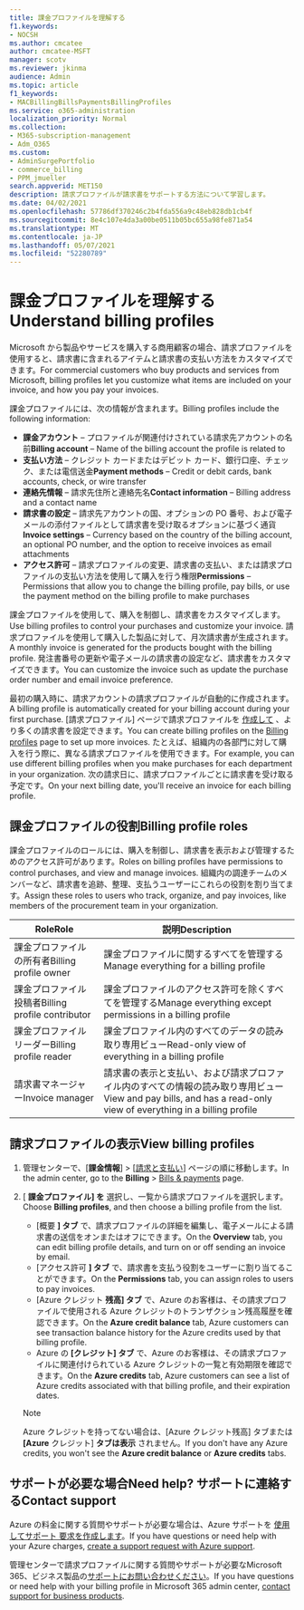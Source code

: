 ```yaml
---
title: 課金プロファイルを理解する
f1.keywords:
- NOCSH
ms.author: cmcatee
author: cmcatee-MSFT
manager: scotv
ms.reviewer: jkinma
audience: Admin
ms.topic: article
f1_keywords:
- MACBillingBillsPaymentsBillingProfiles
ms.service: o365-administration
localization_priority: Normal
ms.collection:
- M365-subscription-management
- Adm_O365
ms.custom:
- AdminSurgePortfolio
- commerce_billing
- PPM_jmueller
search.appverid: MET150
description: 請求プロファイルが請求書をサポートする方法について学習します。
ms.date: 04/02/2021
ms.openlocfilehash: 57786df370246c2b4fda556a9c48eb828db1cb4f
ms.sourcegitcommit: 8e4c107e4da3a00be0511b05bc655a98fe871a54
ms.translationtype: MT
ms.contentlocale: ja-JP
ms.lasthandoff: 05/07/2021
ms.locfileid: "52280789"
---
```

# <a name="understand-billing-profiles"></a><span data-ttu-id="51342-103">課金プロファイルを理解する</span><span class="sxs-lookup"><span data-stu-id="51342-103">Understand billing profiles</span></span>

<span data-ttu-id="51342-104">Microsoft から製品やサービスを購入する商用顧客の場合、請求プロファイルを使用すると、請求書に含まれるアイテムと請求書の支払い方法をカスタマイズできます。</span><span class="sxs-lookup"><span data-stu-id="51342-104">For commercial customers who buy products and services from Microsoft, billing profiles let you customize what items are included on your invoice, and how you pay your invoices.</span></span>

<span data-ttu-id="51342-105">課金プロファイルには、次の情報が含まれます。</span><span class="sxs-lookup"><span data-stu-id="51342-105">Billing profiles include the following information:</span></span>

- <span data-ttu-id="51342-106">**課金アカウント** &ndash; プロファイルが関連付けされている請求先アカウントの名前</span><span class="sxs-lookup"><span data-stu-id="51342-106">**Billing account** &ndash; Name of the billing account the profile is related to</span></span>
- <span data-ttu-id="51342-107">**支払い方法** &ndash; クレジット カードまたはデビット カード、銀行口座、チェック、または電信送金</span><span class="sxs-lookup"><span data-stu-id="51342-107">**Payment methods** &ndash; Credit or debit cards, bank accounts, check, or wire transfer</span></span>
- <span data-ttu-id="51342-108">**連絡先情報** &ndash; 請求先住所と連絡先名</span><span class="sxs-lookup"><span data-stu-id="51342-108">**Contact information** &ndash; Billing address and a contact name</span></span>
- <span data-ttu-id="51342-109">**請求書の設定** &ndash; 請求先アカウントの国、オプションの PO 番号、および電子メールの添付ファイルとして請求書を受け取るオプションに基づく通貨</span><span class="sxs-lookup"><span data-stu-id="51342-109">**Invoice settings** &ndash; Currency based on the country of the billing account, an optional PO number, and the option to receive invoices as email attachments</span></span>
- <span data-ttu-id="51342-110">**アクセス許可** &ndash; 請求プロファイルの変更、請求書の支払い、または請求プロファイルの支払い方法を使用して購入を行う権限</span><span class="sxs-lookup"><span data-stu-id="51342-110">**Permissions** &ndash; Permissions that allow you to change the billing profile, pay bills, or use the payment method on the billing profile to make purchases</span></span>

<span data-ttu-id="51342-111">課金プロファイルを使用して、購入を制御し、請求書をカスタマイズします。</span><span class="sxs-lookup"><span data-stu-id="51342-111">Use billing profiles to control your purchases and customize your invoice.</span></span> <span data-ttu-id="51342-112">請求プロファイルを使用して購入した製品に対して、月次請求書が生成されます。</span><span class="sxs-lookup"><span data-stu-id="51342-112">A monthly invoice is generated for the products bought with the billing profile.</span></span> <span data-ttu-id="51342-113">発注書番号の更新や電子メールの請求書の設定など、請求書をカスタマイズできます。</span><span class="sxs-lookup"><span data-stu-id="51342-113">You can customize the invoice such as update the purchase order number and email invoice preference.</span></span>

<span data-ttu-id="51342-114">最初の購入時に、請求アカウントの請求プロファイルが自動的に作成されます。</span><span class="sxs-lookup"><span data-stu-id="51342-114">A billing profile is automatically created for your billing account during your first purchase.</span></span> <span data-ttu-id="51342-115">[請求プロファイル] ページで請求プロファイルを <a href="https://go.microsoft.com/fwlink/p/?linkid=2103629" target="_blank">作成して</a> 、より多くの請求書を設定できます。</span><span class="sxs-lookup"><span data-stu-id="51342-115">You can create billing profiles on the <a href="https://go.microsoft.com/fwlink/p/?linkid=2103629" target="_blank">Billing profiles</a> page to set up more invoices.</span></span> <span data-ttu-id="51342-116">たとえば、組織内の各部門に対して購入を行う際に、異なる請求プロファイルを使用できます。</span><span class="sxs-lookup"><span data-stu-id="51342-116">For example, you can use different billing profiles when you make purchases for each department in your organization.</span></span> <span data-ttu-id="51342-117">次の請求日に、請求プロファイルごとに請求書を受け取る予定です。</span><span class="sxs-lookup"><span data-stu-id="51342-117">On your next billing date, you'll receive an invoice for each billing profile.</span></span>

## <a name="billing-profile-roles"></a><span data-ttu-id="51342-118">課金プロファイルの役割</span><span class="sxs-lookup"><span data-stu-id="51342-118">Billing profile roles</span></span>

<span data-ttu-id="51342-119">課金プロファイルのロールには、購入を制御し、請求書を表示および管理するためのアクセス許可があります。</span><span class="sxs-lookup"><span data-stu-id="51342-119">Roles on billing profiles have permissions to control purchases, and view and manage invoices.</span></span> <span data-ttu-id="51342-120">組織内の調達チームのメンバーなど、請求書を追跡、整理、支払うユーザーにこれらの役割を割り当てます。</span><span class="sxs-lookup"><span data-stu-id="51342-120">Assign these roles to users who track, organize, and pay invoices, like members of the procurement team in your organization.</span></span>

| <span data-ttu-id="51342-121">Role</span><span class="sxs-lookup"><span data-stu-id="51342-121">Role</span></span>                         | <span data-ttu-id="51342-122">説明</span><span class="sxs-lookup"><span data-stu-id="51342-122">Description</span></span>                                                                      |
|----------------------------- |--------------------------------------------------------------------------------- |
| <span data-ttu-id="51342-123">課金プロファイルの所有者</span><span class="sxs-lookup"><span data-stu-id="51342-123">Billing profile owner</span></span>        | <span data-ttu-id="51342-124">課金プロファイルに関するすべてを管理する</span><span class="sxs-lookup"><span data-stu-id="51342-124">Manage everything for a billing profile</span></span>                                          |
| <span data-ttu-id="51342-125">課金プロファイル投稿者</span><span class="sxs-lookup"><span data-stu-id="51342-125">Billing profile contributor</span></span>  | <span data-ttu-id="51342-126">課金プロファイルのアクセス許可を除くすべてを管理する</span><span class="sxs-lookup"><span data-stu-id="51342-126">Manage everything except permissions in a billing profile</span></span>                        |
| <span data-ttu-id="51342-127">課金プロファイル リーダー</span><span class="sxs-lookup"><span data-stu-id="51342-127">Billing profile reader</span></span>       | <span data-ttu-id="51342-128">課金プロファイル内のすべてのデータの読み取り専用ビュー</span><span class="sxs-lookup"><span data-stu-id="51342-128">Read-only view of everything in a billing profile</span></span>                                |
| <span data-ttu-id="51342-129">請求書マネージャー</span><span class="sxs-lookup"><span data-stu-id="51342-129">Invoice manager</span></span>              | <span data-ttu-id="51342-130">請求書の表示と支払い、および請求プロファイル内のすべての情報の読み取り専用ビュー</span><span class="sxs-lookup"><span data-stu-id="51342-130">View and pay bills, and has a read-only view of everything in a billing profile</span></span>  |

## <a name="view-billing-profiles"></a><span data-ttu-id="51342-131">請求プロファイルの表示</span><span class="sxs-lookup"><span data-stu-id="51342-131">View billing profiles</span></span>

1. <span data-ttu-id="51342-132">管理センターで、[**課金情報**] \> [<a href="https://go.microsoft.com/fwlink/p/?linkid=2102895" target="_blank">請求と支払い</a>] ページの順に移動します。</span><span class="sxs-lookup"><span data-stu-id="51342-132">In the admin center, go to the **Billing** \> <a href="https://go.microsoft.com/fwlink/p/?linkid=2102895" target="_blank">Bills & payments</a> page.</span></span>
2. <span data-ttu-id="51342-133">[ **課金プロファイル] を** 選択し、一覧から請求プロファイルを選択します。</span><span class="sxs-lookup"><span data-stu-id="51342-133">Choose **Billing profiles**, and then choose a billing profile from the list.</span></span>

    - <span data-ttu-id="51342-134">[概要 **] タブ** で、請求プロファイルの詳細を編集し、電子メールによる請求書の送信をオンまたはオフにできます。</span><span class="sxs-lookup"><span data-stu-id="51342-134">On the **Overview** tab, you can edit billing profile details, and turn on or off sending an invoice by email.</span></span>
    - <span data-ttu-id="51342-135">[アクセス許可 **] タブ** で、請求書を支払う役割をユーザーに割り当てることができます。</span><span class="sxs-lookup"><span data-stu-id="51342-135">On the **Permissions** tab, you can assign roles to users to pay invoices.</span></span>
    - <span data-ttu-id="51342-136">[Azure クレジット **残高] タブ** で、Azure のお客様は、その請求プロファイルで使用される Azure クレジットのトランザクション残高履歴を確認できます。</span><span class="sxs-lookup"><span data-stu-id="51342-136">On the **Azure credit balance** tab, Azure customers can see transaction balance history for the Azure credits used by that billing profile.</span></span>
    - <span data-ttu-id="51342-137">Azure の **[クレジット] タブ** で、Azure のお客様は、その請求プロファイルに関連付けられている Azure クレジットの一覧と有効期限を確認できます。</span><span class="sxs-lookup"><span data-stu-id="51342-137">On the **Azure credits** tab, Azure customers can see a list of Azure credits associated with that billing profile, and their expiration dates.</span></span>

    > [!NOTE]
    > <span data-ttu-id="51342-138">Azure クレジットを持ってない場合は、[Azure クレジット残高] タブまたは **[Azure** クレジット] **タブは表示** されません。</span><span class="sxs-lookup"><span data-stu-id="51342-138">If you don't have any Azure credits, you won't see the **Azure credit balance** or **Azure credits** tabs.</span></span>

## <a name="need-help-contact-support"></a><span data-ttu-id="51342-139">サポートが必要な場合</span><span class="sxs-lookup"><span data-stu-id="51342-139">Need help?</span></span> <span data-ttu-id="51342-140">サポートに連絡する</span><span class="sxs-lookup"><span data-stu-id="51342-140">Contact support</span></span>

<span data-ttu-id="51342-141">Azure の料金に関する質問やサポートが必要な場合は、Azure サポートを <a href="https://portal.azure.com/#blade/Microsoft_Azure_Support/HelpAndSupportBlade/newsupportrequest" target="_blank">使用してサポート 要求を作成します</a>。</span><span class="sxs-lookup"><span data-stu-id="51342-141">If you have questions or need help with your Azure charges, <a href="https://portal.azure.com/#blade/Microsoft_Azure_Support/HelpAndSupportBlade/newsupportrequest" target="_blank">create a support request with Azure support</a>.</span></span>

<span data-ttu-id="51342-142">管理センターで請求プロファイルに関する質問やサポートが必要なMicrosoft 365、ビジネス製品の[サポートにお問い合わせください](../../business-video/get-help-support.md)。</span><span class="sxs-lookup"><span data-stu-id="51342-142">If you have questions or need help with your billing profile in Microsoft 365 admin center, [contact support for business products](../../business-video/get-help-support.md).</span></span>
